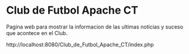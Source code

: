 Club de Futbol Apache CT
========================

Pagina web para mostrar la informacion de las ultimas noticias y suceso que acontece en el Club.

http://localhost:8080/Club_de_Futbol_Apache_CT/index.php
